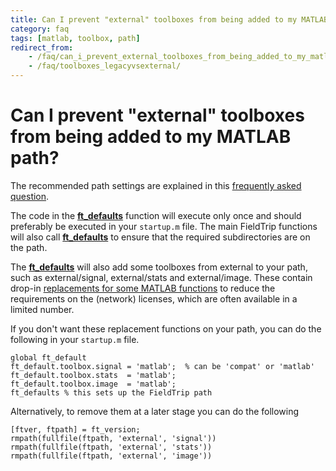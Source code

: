 ```yaml
---
title: Can I prevent "external" toolboxes from being added to my MATLAB path?
category: faq
tags: [matlab, toolbox, path]
redirect_from:
    - /faq/can_i_prevent_external_toolboxes_from_being_added_to_my_matlab_path/
    - /faq/toolboxes_legacyvsexternal/
---
```


# Can I prevent "external" toolboxes from being added to my MATLAB path?

The recommended path settings are explained in this [frequently asked question](/faq/installation).

The code in the **[ft_defaults](/reference/ft_defaults)** function will execute only once and should preferably be executed in your `startup.m` file. The main FieldTrip functions will also call **[ft_defaults](/reference/ft_defaults)** to ensure that the required subdirectories are on the path.

The **[ft_defaults](/reference/ft_defaults)** will also add some toolboxes from external to your path, such as external/signal, external/stats and external/image. These contain drop-in [replacements for some MATLAB functions](/faq/matlab_replacements) to reduce the requirements on the (network) licenses, which are often available in a limited number.

If you don't want these replacement functions on your path, you can do the following in your `startup.m` file.

    global ft_default
    ft_default.toolbox.signal = 'matlab';  % can be 'compat' or 'matlab'
    ft_default.toolbox.stats  = 'matlab';
    ft_default.toolbox.image  = 'matlab';
    ft_defaults % this sets up the FieldTrip path

Alternatively, to remove them at a later stage you can do the following

    [ftver, ftpath] = ft_version;
    rmpath(fullfile(ftpath, 'external', 'signal'))
    rmpath(fullfile(ftpath, 'external', 'stats'))
    rmpath(fullfile(ftpath, 'external', 'image'))

